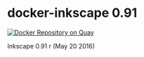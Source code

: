 # docker-inkscape 0.91

[![Docker Repository on Quay](https://quay.io/repository/intogrey/docker-inkscape-0.91/status "Docker Repository on Quay")](https://quay.io/repository/intogrey/docker-inkscape-0.91)

Inkscape 0.91 r (May 20 2016)
